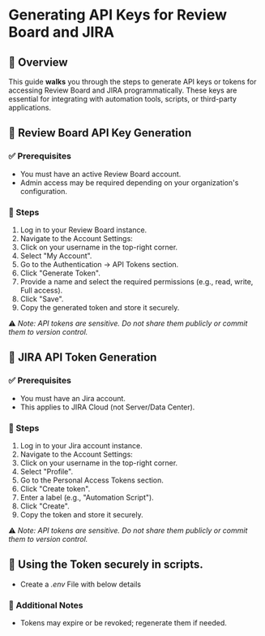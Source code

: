 # Generating API Keys for Review Board and JIRA

## 🔐 Overview
This guide **walks** you through the steps to generate API keys or tokens for accessing Review Board and JIRA programmatically. These keys are essential for integrating with automation tools, scripts, or third-party applications.


## 🧩 Review Board API Key Generation
### ✅ Prerequisites
*   You must have an active Review Board account.
*   Admin access may be required depending on your organization's configuration.

### 📝 Steps
1. Log in to your Review Board instance.
2. Navigate to the Account Settings:
3. Click on your username in the top-right corner.
4. Select "My Account".
5. Go to the Authentication -> API Tokens section.
6. Click "Generate Token".
7. Provide a name and select the required permissions (e.g., read, write, Full access).
8. Click "Save".
9. Copy the generated token and store it securely.

⚠️ *Note: API tokens are sensitive. Do not share them publicly or commit them to version control.*


## 🧩 JIRA API Token Generation
### ✅ Prerequisites
*   You must have an Jira account.
*   This applies to JIRA Cloud (not Server/Data Center).

### 📝 Steps
1. Log in to your Jira account instance.
2. Navigate to the Account Settings:
3. Click on your username in the top-right corner.
4. Select "Profile".
5. Go to the Personal Access Tokens section.
6. Click "Create token".
7. Enter a label (e.g., "Automation Script").
8. Click "Create".
9. Copy the token and store it securely.

⚠️ *Note: API tokens are sensitive. Do not share them publicly or commit them to version control.*


## 🔗 Using the Token securely in scripts.
* Create a *.env* File with below details

### 📌 Additional Notes
*   Tokens may expire or be revoked; regenerate them if needed.
